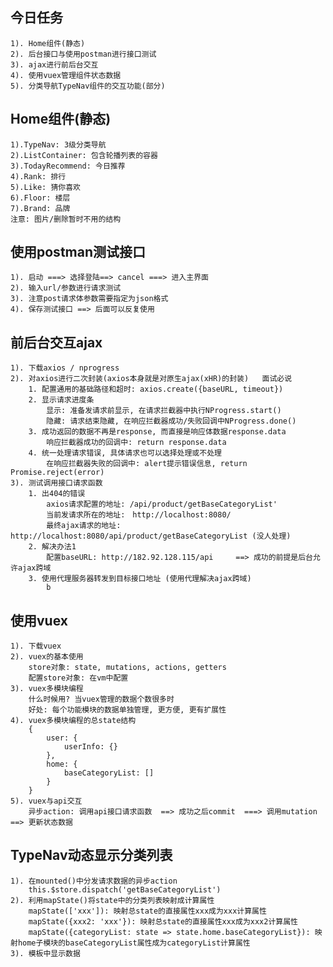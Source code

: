 ## 今日任务
    1). Home组件(静态)
    2). 后台接口与使用postman进行接口测试
    3). ajax进行前后台交互
    4). 使用vuex管理组件状态数据
    5). 分类导航TypeNav组件的交互功能(部分)

## Home组件(静态)
    1).TypeNav: 3级分类导航
    2).ListContainer: 包含轮播列表的容器
    3).TodayRecommend: 今日推荐
    4).Rank: 排行
    5).Like: 猜你喜欢
    6).Floor: 楼层
    7).Brand: 品牌
    注意: 图片/删除暂时不用的结构

## 使用postman测试接口
    1). 启动 ===> 选择登陆==> cancel ===> 进入主界面
    2). 输入url/参数进行请求测试
    3). 注意post请求体参数需要指定为json格式
    4). 保存测试接口 ==> 后面可以反复使用

## 前后台交互ajax
    1). 下载axios / nprogress
    2). 对axios进行二次封装(axios本身就是对原生ajax(xHR)的封装)   面试必说
        1. 配置通用的基础路径和超时: axios.create({baseURL, timeout})
        2. 显示请求进度条
            显示: 准备发请求前显示, 在请求拦截器中执行NProgress.start()
            隐藏: 请求结束隐藏, 在响应拦截器成功/失败回调中NProgress.done()
        3. 成功返回的数据不再是response, 而直接是响应体数据response.data
            响应拦截器成功的回调中: return response.data
        4. 统一处理请求错误, 具体请求也可以选择处理或不处理
            在响应拦截器失败的回调中: alert提示错误信息, return Promise.reject(error)
    3). 测试调用接口请求函数
        1. 出404的错误
            axios请求配置的地址: /api/product/getBaseCategoryList'
            当前发请求所在的地址:　http://localhost:8080/
            最终ajax请求的地址: http://localhost:8080/api/product/getBaseCategoryList (没人处理)
        2. 解决办法1
            配置baseURL: http://182.92.128.115/api     ==> 成功的前提是后台允许ajax跨域
        3. 使用代理服务器转发到目标接口地址 (使用代理解决ajax跨域)
            b

## 使用vuex
    1). 下载vuex
    2). vuex的基本使用
        store对象: state, mutations, actions, getters
        配置store对象: 在vm中配置
    3). vuex多模块编程
        什么时候用? 当vuex管理的数据个数很多时
        好处: 每个功能模块的数据单独管理, 更方便, 更有扩展性
    4). vuex多模块编程的总state结构
        {
            user: {
                userInfo: {}
            },
            home: {
                baseCategoryList: []
            }
        }
    5). vuex与api交互
        异步action: 调用api接口请求函数  ==> 成功之后commit  ===> 调用mutation  ==> 更新状态数据

## TypeNav动态显示分类列表
    1). 在mounted()中分发请求数据的异步action
        this.$store.dispatch('getBaseCategoryList')
    2). 利用mapState()将state中的分类列表映射成计算属性
        mapState(['xxx']): 映射总state的直接属性xxx成为xxx计算属性
        mapState({xxx2: 'xxx'}): 映射总state的直接属性xxx成为xxx2计算属性
        mapState({categoryList: state => state.home.baseCategoryList}): 映射home子模块的baseCategoryList属性成为categoryList计算属性
    3). 模板中显示数据
        
